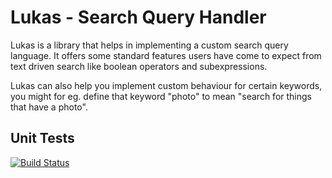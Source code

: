 Lukas - Search Query Handler
============================

Lukas is a library that helps in implementing a custom search query language. 
It offers some standard features users have come to expect from text driven search
like boolean operators and subexpressions.

Lukas can also help you implement custom behaviour for certain keywords, you 
might for eg. define that keyword "photo" to mean "search for things that have a
photo".

Unit Tests
----------

[![Build Status](https://secure.travis-ci.org/OnroerendErfgoed/Lukas.png?branch=master)](http://travis-ci.org/OnroerendErfgoed/Lukas)
